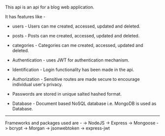 This api is an api for a blog web application.

It has features like -
* users - 
          Users can me created, accessed, updated and deleted.
* posts - 
          Posts can me created, accessed, updated and deleted.
* categories - 
          Categories can me created, accessed, updated and deleted.
          
* Authentication -
          uses JWT for authentication mechanism.
* Identification - 
          Login functionality has been made in the api.
* Authorization -
          Sensitive routes are made secure to encourage individual user's privacy.

* Passwords are stored in unique salted hashed format. 

* Database -
          Document based NoSQL database i.e. MongoDB is used as Database.
----------------------------------------------------------------------------------------

Frameworks and packages used are -
-> NodeJS
-> Express
-> Mongoose
-> bcrypt
-> Morgan
-> jsonwebtoken
-> express-jwt



